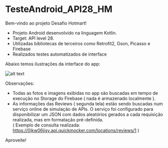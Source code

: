 # TesteAndroid_API28_HM
Bem-vindo ao projeto Desafio Hotmart!

- Projeto Android desenvolvido na linguagem Kotlin.
- Target: API level 28.
- Utilizadas bibliotecas de terceiros como Retrofit2, Gson, Picasso e Firebase
- Realizados testes automatizados de interface

Abaixo temos ilustrações da interface do app:

![alt text](https://firebasestorage.googleapis.com/v0/b/places-732ad.appspot.com/o/print_desafioHM.png?alt=media&token=942a497f-6c84-4e5c-8fa9-a47dc4bba93f)

Observações:
- Todas as fotos e imagens exibidas no app são buscadas em tempo de execução no Storage do Firebase ( nada é armazenado localmente ).
- As informações das Reviews ( segunda tela) estão sendo buscadas num serviço online de simulação de APIs. O serviço foi configurado para disponibilizar um JSON com dados aleatórios gerados a cada requisição realizada, mas em formatação pré-definida.  
( Exemplo de consulta realizada: https://0jkw06jisy.api.quickmocker.com/locations/reviews/1 )    

Aproveite!
